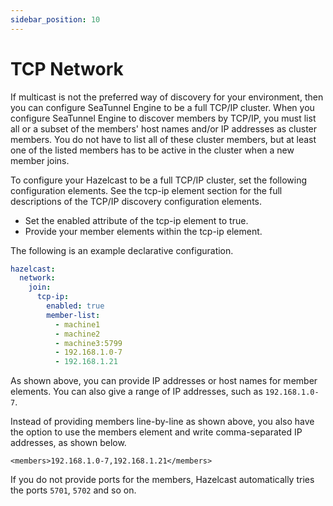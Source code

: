 ```yaml
---
sidebar_position: 10
---
```


# TCP Network

If multicast is not the preferred way of discovery for your environment, then you can configure SeaTunnel Engine to be a full TCP/IP cluster. When you configure SeaTunnel Engine to discover members by TCP/IP, you must list all or a subset of the members' host names and/or IP addresses as cluster members. You do not have to list all of these cluster members, but at least one of the listed members has to be active in the cluster when a new member joins.

To configure your Hazelcast to be a full TCP/IP cluster, set the following configuration elements. See the tcp-ip element section for the full descriptions of the TCP/IP discovery configuration elements.

- Set the enabled attribute of the tcp-ip element to true.
- Provide your member elements within the tcp-ip element.

The following is an example declarative configuration.

```yaml
hazelcast:
  network:
    join:
      tcp-ip:
        enabled: true
        member-list:
          - machine1
          - machine2
          - machine3:5799
          - 192.168.1.0-7
          - 192.168.1.21
```

As shown above, you can provide IP addresses or host names for member elements. You can also give a range of IP addresses, such as `192.168.1.0-7`.

Instead of providing members line-by-line as shown above, you also have the option to use the members element and write comma-separated IP addresses, as shown below.

`<members>192.168.1.0-7,192.168.1.21</members>`

If you do not provide ports for the members, Hazelcast automatically tries the ports `5701`, `5702` and so on.
